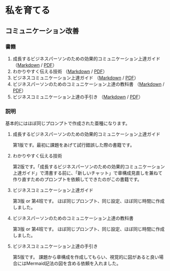 # 私を育てる

## コミュニケーション改善
### 書籍
 1. 成長するビジネスパーソンのための効果的コミュニケーション上達ガイド （[Markdown](https://github.com/t2k2pp/RaisingMyself/blob/main/Communication/04/business-communication-book1.md) / [PDF](https://github.com/t2k2pp/RaisingMyself/blob/main/Communication/04/business-communication-book1.pdf)）
 1. わかりやすく伝える技術 （[Markdown](https://github.com/t2k2pp/RaisingMyself/blob/main/Communication/02/business-communication-book2.md) / [PDF](https://github.com/t2k2pp/RaisingMyself/blob/main/Communication/02/business-communication-book2.pdf)）
 1. ビジネスコミュニケーション上達ガイド （[Markdown](https://github.com/t2k2pp/RaisingMyself/blob/main/Communication/01/business-communication-guide.md) / [PDF](https://github.com/t2k2pp/RaisingMyself/blob/main/Communication/01/business-communication-guide.pdf)）
 1. ビジネスパーソンのためのコミュニケーション上達の教科書 （[Markdown](https://github.com/t2k2pp/RaisingMyself/blob/main/Communication/03/communication-guide.md) / [PDF](https://github.com/t2k2pp/RaisingMyself/blob/main/Communication/03/communication-guide.pdf)）
 1. ビジネスコミュニケーション上達の手引き （[Markdown](https://github.com/t2k2pp/RaisingMyself/blob/main/Communication/05/business-communication-guide.md) / [PDF](https://github.com/t2k2pp/RaisingMyself/blob/main/Communication/05/business-communication-guide.pdf)）
### 説明

基本的にはほぼ同じプロンプトで作成された亜種になります。

1. 成長するビジネスパーソンのための効果的コミュニケーション上達ガイド

   第1版です。最初に課題をあげて試行錯誤した際の書籍です。
   
1. わかりやすく伝える技術

   第2版です。「成長するビジネスパーソンのための効果的コミュニケーション上達ガイド」で清書する前に、「新しいチャット」で章構成見直しを兼ねて作り直すためのプロンプトを依頼してできたのがこの書籍です。
   
1. ビジネスコミュニケーション上達ガイド

   第3版 or 第4班です。
   ほぼ同じプロンプト、同じ設定、ほぼ同じ時間に作成しました。
   
1. ビジネスパーソンのためのコミュニケーション上達の教科書

   第3版 or 第4班です。
   ほぼ同じプロンプト、同じ設定、ほぼ同じ時間に作成しました。
   
1. ビジネスコミュニケーション上達の手引き

   第5版です。
   課題から章構成を作成してもらい、視覚的に図があると良い場合にはMermaid記法の図を含める依頼を入れました。
   
